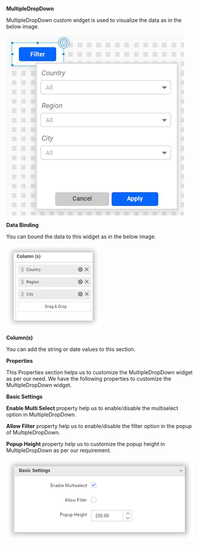 **MultipleDropDown**

MultipleDropDown custom widget is used to visualize the data as in the below image.

![MultipleDropDown](Images/SampleImage.png)

**Data Binding**

You can bound the data to this widget as in the below image.

![Data Binding](Images/DataBinding.png)

**Column(s)**

You can add the string or date values to this section.

**Properties**

This Properties section helps us to customize the MultipleDropDown widget as per our need. We have the following properties to customize the MultipleDropDown widget.

**Basic Settings**

**Enable Multi Select** property help us to enable/disable the multiselect option in MultipleDropDown.

**Allow Filter** property help us to enable/disable the filter option in the popup of MultipleDropDown.

**Popup Height** property help us to customize the popup height in MultipleDropDown as per our requirement. 

![Basic Properties](Images/BasicSettings.png)

